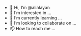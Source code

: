 - 👋 Hi, I’m @alialayan
- 👀 I’m interested in ...
- 🌱 I’m currently learning ...
- 💞️ I’m looking to collaborate on ...
- 📫 How to reach me ...

<!---
alialayan/alialayan is a ✨ special ✨ repository because its `README.md` (this file) appears on your GitHub profile.
You can click the Preview link to take a look at your changes.
--->

